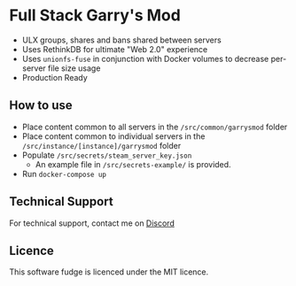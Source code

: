 # Full Stack Garry's Mod
- ULX groups, shares and bans shared between servers
- Uses RethinkDB for ultimate "Web 2.0" experience
- Uses `unionfs-fuse` in conjunction with Docker volumes to decrease per-server file size usage
- Production Ready

## How to use
- Place content common to all servers in the `/src/common/garrysmod` folder
- Place content common to individual servers in the `/src/instance/[instance]/garrysmod` folder
- Populate `/src/secrets/steam_server_key.json`
    - An example file in `/src/secrets-example/` is provided.
- Run `docker-compose up`

## Technical Support
For technical support, contact me on [Discord](https://discord.gg/aJy34vE)

## Licence
This software fudge is licenced under the MIT licence.
